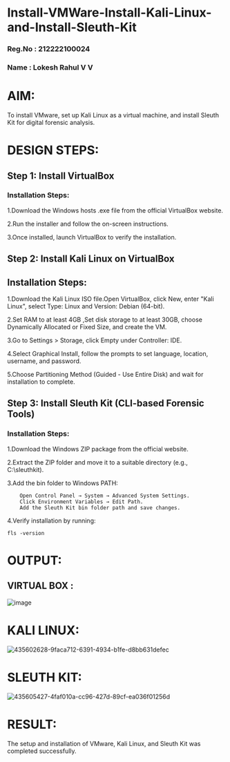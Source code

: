 # Install-VMWare-Install-Kali-Linux-and-Install-Sleuth-Kit
### Reg.No : 212222100024
### Name : Lokesh Rahul V V
# AIM:
To install VMware, set up Kali Linux as a virtual machine, and install Sleuth Kit for digital forensic analysis.
# DESIGN STEPS:
## Step 1: Install VirtualBox
### Installation Steps:
  1.Download the Windows hosts .exe file from the official VirtualBox website.
  
  2.Run the installer and follow the on-screen instructions.
  
  3.Once installed, launch VirtualBox to verify the installation.

## Step 2: Install Kali Linux on VirtualBox

## Installation Steps:
   1.Download the Kali Linux ISO file.Open VirtualBox, click New, enter "Kali Linux", select Type: Linux and Version: Debian (64-bit).
   
   2.Set RAM to at least 4GB ,Set disk storage to at least 30GB, choose Dynamically Allocated or Fixed Size, and create the VM.
   
   3.Go to Settings > Storage, click Empty under Controller: IDE.
   
   4.Select Graphical Install, follow the prompts to set language, location, username, and password.
   
   5.Choose Partitioning Method (Guided - Use Entire Disk) and wait for installation to complete.

## Step 3: Install Sleuth Kit (CLI-based Forensic Tools)
### Installation Steps:
   1.Download the Windows ZIP package from the official website.
   
   2.Extract the ZIP folder and move it to a suitable directory (e.g., C:\sleuthkit).
   
   3.Add the bin folder to Windows PATH:
```
    Open Control Panel → System → Advanced System Settings.
    Click Environment Variables → Edit Path.
    Add the Sleuth Kit bin folder path and save changes.
```
  4.Verify installation by running:
```
fls -version
```
# OUTPUT:
## VIRTUAL BOX :
![image](https://github.com/user-attachments/assets/53715640-9c87-45b5-bc44-1889d817cf53)

# KALI LINUX:
![435602628-9faca712-6391-4934-b1fe-d8bb631defec](https://github.com/user-attachments/assets/4748a22b-e0ba-47db-b5ee-43178b9b06dc)

# SLEUTH KIT:
![435605427-4faf010a-cc96-427d-89cf-ea036f01256d](https://github.com/user-attachments/assets/446519f5-ecc5-41a9-9c4b-a94833e13dcb)

# RESULT:
The setup and installation of VMware, Kali Linux, and Sleuth Kit was completed successfully.
